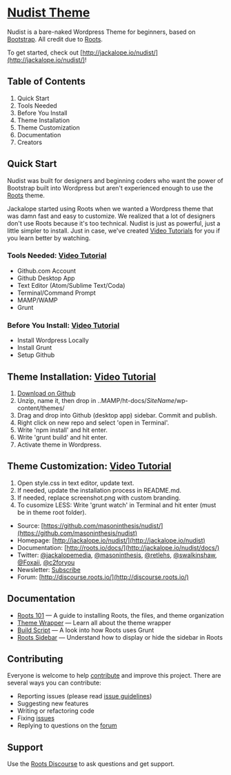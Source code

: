 # [Nudist Theme](http://Jackalope.io/)

Nudist is a bare-naked Wordpress Theme for beginners, based on [Bootstrap](http://getbootstrap.com/). All credit due to [Roots](http://roots.io/).

To get started, check out [http://jackalope.io/nudist/](http://jackalope.io/nudist/)!

## Table of Contents
1. Quick Start
2. Tools Needed
2. Before You Install
3. Theme Installation
4. Theme Customization
5. Documentation
6. Creators

## Quick Start
Nudist was built for designers and beginning coders who want the power of Bootstrap built into Wordpress but aren't experienced enough to use the [Roots](http://roots.io/) theme. 

Jackalope started using Roots when we wanted a Wordpress theme that was damn fast and easy to customize.  We realized that a lot of designers don't use Roots because it's too technical. Nudist is just as powerful, just a little simpler to install. Just in case, we've created [Video Tutorials](http://jackalope.io/) for you if you learn better by watching.


### Tools Needed: [Video Tutorial](https://jackalope.io) 
* Github.com Account
* Github Desktop App
* Text Editor (Atom/Sublime Text/Coda)
* Terminal/Command Prompt
* MAMP/WAMP
* Grunt

### Before You Install: [Video Tutorial](https://jackalope.io) 
* Install Wordpress Locally
* Install Grunt
* Setup Github

## Theme Installation: [Video Tutorial](https://jackalope.io) 

1. [Download on Github](https://github.com/masoninthesis/nudist)
2. Unzip, name it, then drop in ..MAMP/ht-docs/*SiteName*/wp-content/themes/
3. Drag and drop into Github (desktop app) sidebar. Commit and publish. 
4. Right click on new repo and select 'open in Terminal'.
5. Write 'npm install' and hit enter.
6. Write 'grunt build' and hit enter.
7. Activate theme in Wordpress.


## Theme Customization: [Video Tutorial](https://jackalope.io) 

1. Open style.css in text editor, update text. 
2. If needed, update the installation process in README.md.
3. If needed, replace screenshot.png with custom branding.
4. To cusomize LESS: Write 'grunt watch' in Terminal and hit enter (must be in theme root folder).

* Source: [https://github.com/masoninthesis/nudist/](https://github.com/masoninthesis/nudist)
* Homepage: [http://jackalope.io/nudist/](http://jackalope.io/nudist)
* Documentation: [http://roots.io/docs/](http://jackalope.io/nudist/docs/)
* Twitter: [@jackalopemedia](https://twitter.com/jackalopemedia), [@masoninthesis](https://twitter.com/masoninthesis), [@retlehs](https://twitter.com/retlehs), [@swalkinshaw](https://twitter.com/swalkinshaw), [@Foxaii](https://twitter.com/Foxaii), [@c2foryou](https://twitter.com/c2foryou)
* Newsletter: [Subscribe](http://jackalope.io/subscribe/)
* Forum: [http://discourse.roots.io/](http://discourse.roots.io/)

## Documentation

* [Roots 101](http://roots.io/roots-101/) — A guide to installing Roots, the files, and theme organization
* [Theme Wrapper](http://roots.io/an-introduction-to-the-roots-theme-wrapper/) — Learn all about the theme wrapper
* [Build Script](http://roots.io/using-grunt-for-wordpress-theme-development/) — A look into how Roots uses Grunt
* [Roots Sidebar](http://roots.io/the-roots-sidebar/) — Understand how to display or hide the sidebar in Roots

## Contributing

Everyone is welcome to help [contribute](CONTRIBUTING.md) and improve this project. There are several ways you can contribute:

* Reporting issues (please read [issue guidelines](https://github.com/necolas/issue-guidelines))
* Suggesting new features
* Writing or refactoring code
* Fixing [issues](https://github.com/roots/roots/issues)
* Replying to questions on the [forum](http://discourse.roots.io/)

## Support

Use the [Roots Discourse](http://discourse.roots.io/) to ask questions and get support.
